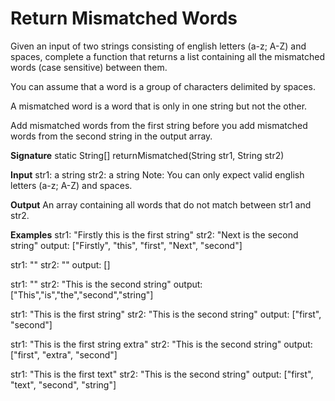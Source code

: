 # Return Mismatched Words
Given an input of two strings consisting of english letters (a-z; A-Z) and spaces, complete a function that returns a list containing all the mismatched words (case sensitive) between them.

You can assume that a word is a group of characters delimited by spaces.

A mismatched word is a word that is only in one string but not the other.

Add mismatched words from the first string before you add mismatched words from the second string in the output array.

**Signature**
static String[] returnMismatched(String str1, String str2)

**Input**
str1: a string
str2: a string
Note: You can only expect valid english letters (a-z; A-Z) and spaces.

**Output**
An array containing all words that do not match between str1 and str2.

**Examples**
str1: "Firstly this is the first string"
str2: "Next is the second string"
output: ["Firstly", "this", "first", "Next", "second"]

str1: ""
str2: ""
output: []

str1: ""
str2: "This is the second string"
output: ["This","is","the","second","string"]

str1: "This is the first string" 
str2: "This is the second string" 
output: ["first", "second"]

str1: "This is the first string extra" 
str2: "This is the second string" 
output: ["first", "extra", "second"]

str1: "This is the first text" 
str2: "This is the second string" 
output: ["first", "text", "second", "string"]
